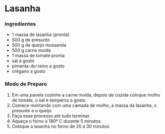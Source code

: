 # Lasanha

### Ingredientes

- 1 massa de lasanha (pronta)
- 500 g de presunto
- 500 g de queijo mussarela
- 500 g carne moída
- 1 massa de tomate pronta
- sal a gosto
- pimenta-do-reino a gosto
- orégano a gosto

### Modo de Preparo

1. Em uma panela cozinhe a carne moída, depois de cozida coloque molho de tomate, o sal e temperos a gosto.
2. Comece montando com uma camada de molho, a massa da lasanha, o presunto e o queijo
3. Faça esse processo até tudo terminar.
4. Aqueça o forno a 180º C durante 5 minutos.
5. Coloque a lasanha no forno de 20 a 30 minutos